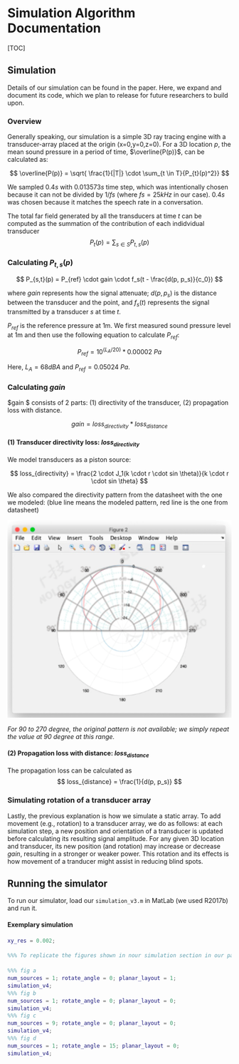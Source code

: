 # Simulation Algorithm Documentation

[TOC]

## Simulation 

Details of our simulation can be found in the paper. Here, we expand and document its code, which we plan to release for future researchers to build upon.  


### Overview

Generally speaking, our simulation is a simple 3D ray tracing engine with a transducer-array placed at the origin (x=0,y=0,z=0). For a 3D location $p$, the mean sound pressure in a period of time, $\overline{P(p)}$, can be calculated as:

$$
\overline{P(p)} = \sqrt{ \frac{1}{|T|} \cdot \sum_{t \in T}{P_{t}(p)^2}}
$$

We sampled $0.4s$ with $0.013573s$ time step, which was intentionally chosen because it can not be divided by $1/fs$ (where $fs=25kHz$ in our case). $0.4s$ was chosen because it matches the speech rate in a conversation.

The total far field generated by all the transducers at time $t$ can be computed as the summation of the contribution of each indidvidual transducer
$$
P_t(p) = \sum_{s \in S}{P_{t,s}(p)}
$$


### Calculating $P_{t,s}(p)$

$$
P_{s,t}(p) = P_{ref} \cdot gain \cdot
               f_s(t - \frac{d(p, p_s)}{c_0})
$$

where $gain$ represents how the signal attenuate; $d(p, p_s)$ is the distance between the transducer and the point, and $f_s(t)$ represents the signal transmitted by a transducer $s$ at time $t$.

$P_{ref}$ is the reference pressure at 1m. We first measured sound pressure level at 1m and then use the following equation to calculate $P_{ref}$:

$$
P_{ref} = 10^{(L_A / 20)} * 0.00002\ Pa
$$

Here, $L_A=68dBA$ and $P_{ref} = 0.05024 \ Pa$.

### Calculating $gain$

$gain $ consists of 2 parts: (1) directivity of the transducer, (2) propagation loss with distance.

$$
gain = loss_{directivity} * loss_{distance}
$$


#### (1) Transducer directivity loss: $loss_{directivity}$

We model transducers as a piston source:


$$
loss_{directivity} = \frac{2 \cdot J_1(k \cdot r \cdot sin \theta)}{k \cdot r \cdot sin \theta}
$$

We also compared the directivity pattern from the datasheet with the one we modeled: (blue line means the modeled pattern, red line is the one from datasheet)

![directivity](directivity.png)

*For 90 to 270 degree, the original pattern is not available; we simply repeat the value at 90 degree at this range.*

#### (2) Propagation loss with distance: $loss_{distance}$

The propagation loss can be calculated as
$$
loss_{distance} = \frac{1}{d(p, p_s)}
$$

### Simulating rotation of a transducer array

Lastly, the previous explanation is how we simulate a static array. To add movement (e.g., rotation) to a transducer array, we do as follows: at each simulation step, a new position and orientation of a transducer is updated before calculating its resulting signal amplitude. For any given 3D location and transducer, its new position (and rotation) may increase or decrease $gain$, resulting in a stronger or weaker power. This rotation and its effects is how movement of a tranducer might assist in reducing blind spots.

## Running the simulator

To run our simulator, load our ``simulation_v3.m`` in MatLab (we used R2017b) and run it.

#### Exemplary simulation 

```matlab
xy_res = 0.002;

%%% To replicate the figures shown in nour simulation section in our paper, simply choose one of the options below (and comment the others)

%%% fig a 
num_sources = 1; rotate_angle = 0; planar_layout = 1;
simulation_v4;
%%% fig b 
num_sources = 1; rotate_angle = 0; planar_layout = 0;
simulation_v4;
%%% fig c 
num_sources = 9; rotate_angle = 0; planar_layout = 0;
simulation_v4;
%%% fig d 
num_sources = 1; rotate_angle = 15; planar_layout = 0;
simulation_v4;
```





